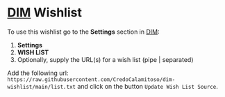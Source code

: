 # [DIM] Wishlist

To use this wishlist go to the **Settings** section in [DIM]:
1. **Settings**
2. **WISH LIST**
3. Optionally, supply the URL(s) for a wish list (pipe | separated)

Add the following url: `https://raw.githubusercontent.com/CredoCalamitoso/dim-wishlist/main/list.txt` and click on the button `Update Wish List Source`.

[DIM]: https://app.destinyitemmanager.com/
